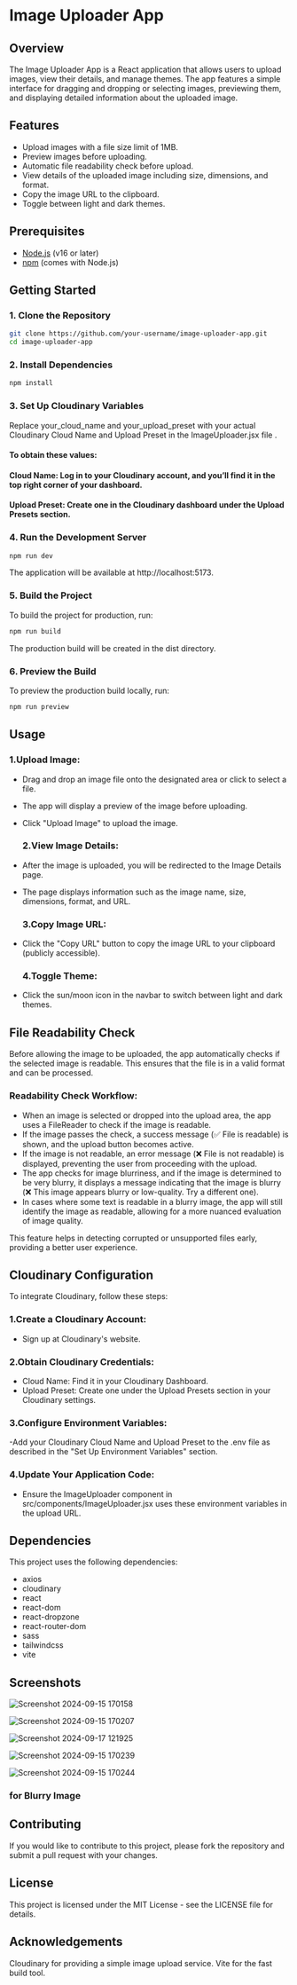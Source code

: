 # Image Uploader App

## Overview

The Image Uploader App is a React application that allows users to upload images, view their details, and manage themes. The app features a simple interface for dragging and dropping or selecting images, previewing them, and displaying detailed information about the uploaded image.

## Features

- Upload images with a file size limit of 1MB.
- Preview images before uploading.
- Automatic file readability check before upload.
- View details of the uploaded image including size, dimensions, and format.
- Copy the image URL to the clipboard.
- Toggle between light and dark themes.

## Prerequisites

- [Node.js](https://nodejs.org/) (v16 or later)
- [npm](https://www.npmjs.com/get-npm) (comes with Node.js)

## Getting Started

### 1. Clone the Repository

```bash
git clone https://github.com/your-username/image-uploader-app.git
cd image-uploader-app
```

### 2. Install Dependencies
```bash
npm install
```
### 3. Set Up Cloudinary Variables

Replace your_cloud_name and your_upload_preset with your actual Cloudinary Cloud Name and Upload Preset in the ImageUploader.jsx file .




#### To obtain these values:

#### Cloud Name: Log in to your Cloudinary account, and you’ll find it in the top right corner of your dashboard.
#### Upload Preset: Create one in the Cloudinary dashboard under the Upload Presets section.

### 4. Run the Development Server
```bash
npm run dev
```
The application will be available at http://localhost:5173.

### 5. Build the Project
To build the project for production, run:
```bash
npm run build
```
The production build will be created in the dist directory.

### 6. Preview the Build
To preview the production build locally, run:
```bash
npm run preview
```

## Usage

### 1.Upload Image:
- Drag and drop an image file onto the designated area or click to select a file.
- The app will display a preview of the image before uploading.
- Click "Upload Image" to upload the image.
  
  ### 2.View Image Details:
- After the image is uploaded, you will be redirected to the Image Details page.
- The page displays information such as the image name, size, dimensions, format, and URL.
  
  ### 3.Copy Image URL:
- Click the "Copy URL" button to copy the image URL to your clipboard (publicly accessible).
  
  ### 4.Toggle Theme:
- Click the sun/moon icon in the navbar to switch between light and dark themes.


 ## File Readability Check
Before allowing the image to be uploaded, the app automatically checks if the selected image is readable. This ensures that the file is in a valid format and can be processed.

### Readability Check Workflow:
- When an image is selected or dropped into the upload area, the app uses a FileReader to check if the image is readable.
- If the image passes the check, a success message (✅ File is readable) is shown, and the upload button becomes active.
- If the image is not readable, an error message (❌ File is not readable) is displayed, preventing the user from proceeding with the upload.
- The app checks for image blurriness, and if the image is determined to be very blurry, it displays a message indicating that the image is blurry (❌ This image appears blurry or low-quality. Try a different one).
- In cases where some text is readable in a blurry image, the app will still identify the image as readable, allowing for a more nuanced evaluation of image quality.

This feature helps in detecting corrupted or unsupported files early, providing a better user experience.



## Cloudinary Configuration

 To integrate Cloudinary, follow these steps:

### 1.Create a Cloudinary Account:
- Sign up at Cloudinary's website.

### 2.Obtain Cloudinary Credentials:
- Cloud Name: Find it in your Cloudinary Dashboard.
- Upload Preset: Create one under the Upload Presets section in your Cloudinary settings.

### 3.Configure Environment Variables:
-Add your Cloudinary Cloud Name and Upload Preset to the .env file as described in the "Set Up Environment Variables" section.

### 4.Update Your Application Code:
- Ensure the ImageUploader component in src/components/ImageUploader.jsx uses these environment variables in the upload URL.

  
## Dependencies
This project uses the following dependencies:

- axios
- cloudinary
- react
- react-dom
- react-dropzone
- react-router-dom
- sass
- tailwindcss
- vite

## Screenshots
![Screenshot 2024-09-15 170158](https://github.com/user-attachments/assets/d1d95479-966f-4f29-9191-7303896a4103)

![Screenshot 2024-09-15 170207](https://github.com/user-attachments/assets/b9ddf003-ab1f-433b-9aae-85b84c5f6d0f)

![Screenshot 2024-09-17 121925](https://github.com/user-attachments/assets/1e8b55b3-c45d-454e-9feb-ab684bb83539)

![Screenshot 2024-09-15 170239](https://github.com/user-attachments/assets/9178cd61-0ed0-44b2-8d87-9a1e87c10ad0)

![Screenshot 2024-09-15 170244](https://github.com/user-attachments/assets/6b56f4f7-670e-4d7f-832d-6b8f43549fde)

### for Blurry Image



## Contributing
If you would like to contribute to this project, please fork the repository and submit a pull request with your changes.

## License
This project is licensed under the MIT License - see the LICENSE file for details.

## Acknowledgements
Cloudinary for providing a simple image upload service.
Vite for the fast build tool.
